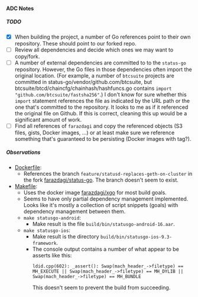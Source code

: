 #### ADC Notes

##### TODO

-   [x] When building the project, a number of Go references  point to their own repository.
        These should point to our forked repo.
-   [ ] Review all dependencies and decide which ones we may want to copy/fork.
-   [ ] A number of external dependencies are committed to to the `status-go` repository.
        However, the Go files in those dependencies often import the original location. (For
        example, a number of `btcsuite` projects are committed in
        status-go/vendor/github.com/btcsuite, but btcsuite/btcd/chaincfg/chainhash/hashfuncs.go
        contains `import "github.com/btcsuite/fastsha256"`.) I don't know for sure whether this
        `import` statement references the file as indicated by the URL path or the one that's
        committed to the repository. It looks to me as if it referenced the original file on
        Github. If this is correct, cleaning this up would be a significant amount of work.
-   [ ] Find all references of `farazdagi` and copy the referenced objects (S3 files, gists,
        Docker images, ...) or at least make sure we reference something that's guaranteed
        to be persisting (Docker images with tag?).

##### Observations

*   [Dockerfile](Dockerfile): 
    *   References the branch `feature/statusd-replaces-geth-on-cluster` in the fork 
        [farazdagi/status-go](https://github.com/farazdagi/status-go). The branch doesn't seem to exist.
*   [Makefile](Makefile): 
    *   Uses the docker image [farazdagi/xgo](https://hub.docker.com/r/farazdagi/xgo/) for most build goals.
    *   Seems to have only partial dependency management implemented. Looks like it's mostly a collection of script
        snippets (goals) with dependency management between them.
    *   `make statusgo-android`:
        *   Make result is the file `build/bin/statusgo-android-16.aar`.
    *   `make statusgo-ios`:
        *   Make result is the directory `build/bin/statusgo-ios-9.3-framework`.
        *   The console output contains a number of what appear to be asserts like this:
            ```
            ldid.cpp(602): _assert(): Swap(mach_header_->filetype) == MH_EXECUTE || Swap(mach_header_->filetype) == MH_DYLIB || Swap(mach_header_->filetype) == MH_BUNDLE
            ```
            This doesn't seem to prevent the build from succeeding.

